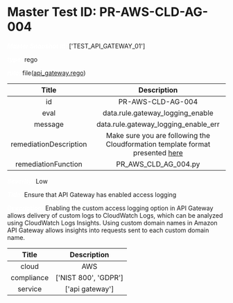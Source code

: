 



# Master Test ID: PR-AWS-CLD-AG-004


***<font color="white">Master Snapshot Id:</font>*** ['TEST_API_GATEWAY_01']

***<font color="white">type:</font>*** rego

***<font color="white">rule:</font>*** file([api_gateway.rego])  
  
  
  
  

|Title|Description|
| :---: | :---: |
|id|PR-AWS-CLD-AG-004|
|eval|data.rule.gateway_logging_enable|
|message|data.rule.gateway_logging_enable_err|
|remediationDescription|Make sure you are following the Cloudformation template format presented <a href='https://docs.aws.amazon.com/AWSCloudFormation/latest/UserGuide/aws-resource-kms-key.html#cfn-kms-key-enablekeyrotation' target='_blank'>here</a>|
|remediationFunction|PR_AWS_CLD_AG_004.py|


***<font color="white">Severity:</font>*** Low

***<font color="white">Title:</font>*** Ensure that API Gateway has enabled access logging

***<font color="white">Description:</font>*** Enabling the custom access logging option in API Gateway allows delivery of custom logs to CloudWatch Logs, which can be analyzed using CloudWatch Logs Insights. Using custom domain names in Amazon API Gateway allows insights into requests sent to each custom domain name.  
  
  

|Title|Description|
| :---: | :---: |
|cloud|AWS|
|compliance|['NIST 800', 'GDPR']|
|service|['api gateway']|



[api_gateway.rego]: https://github.com/prancer-io/prancer-compliance-test/tree/master/aws/cloud/api_gateway.rego

